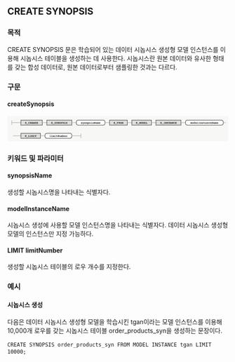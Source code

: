 ## CREATE SYNOPSIS

### 목적

CREATE SYNOPSIS 문은 학습되어 있는 데이터 시놉시스 생성형 모델 인스턴스를 이용해 시놉시스 테이블을 생성하는 데 사용한다. 시놉시스란 원본 데이터와 유사한 형태를 갖는 합성 데이터로, 원본 데이터로부터 샘플링한 것과는 다르다.


### 구문

#### createSynopsis
![](diagram/createSynopsis.png)


### 키워드 및 파라미터

#### synopsisName

생성할 시놉시스명을 나타내는 식별자다.

#### modelInstanceName

시놉시스 생성에 사용할 모델 인스턴스명을 나타내는 식별자다. 데이터 시놉시스 생성형 모델의 인스턴스만 지정 가능하다.

#### LIMIT limitNumber

생성할 시놉시스 테이블의 로우 개수를 지정한다.


### 예시

#### 시놉시스 생성

다음은 데이터 시놉시스 생성형 모델을 학습시킨 tgan이라는 모델 인스턴스를 이용해 10,000개 로우를 갖는 시놉시스 테이블 order\_products\_syn을 생성하는 문장이다.
```console
CREATE SYNOPSIS order_products_syn FROM MODEL INSTANCE tgan LIMIT 10000;
```
